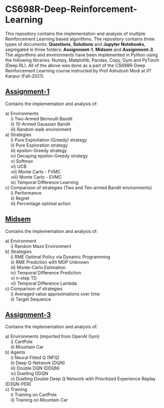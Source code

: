 # CS698R-Deep-Reinforcement-Learning

This repository contains the implementation and analysis of multiple Reinforcement Learning based algorithms. The repository contains three types of documents: **Questions**, **Solutions** and **Jupyter Notebooks**, segregated in three folders: **Assignment-1**, **Midsem** and **Assignment-3**. The algorithms and environments have been implemented in Python using the following libraries: Numpy, Matplotlib, Pandas, Copy, Gym and PyTorch (Deep RL). All of the above was done as a part of the CS698R-Deep Reinforcement Learning course instructed by Prof Ashutosh Modi at IIT Kanpur (Fall-2021). 

## [Assignment-1](/Assignment-1)

Contains the implementation and analysis of:  
  
a) Environments  
&emsp;	i) Two-Armed Bernoulli Bandit  
&emsp;	ii) 10-Armed Gaussian Bandit  
&emsp;	iii) Random walk environment  
a) Strategies  
&emsp;	i) Pure Exploitation (Greedy) strategy  
&emsp;	ii) Pure Exploration strategy  
&emsp;	iii) epsilon-Greedy strategy  
&emsp;	iv) Decaying epsilon-Greedy strategy  
&emsp;	v) Softmax  
&emsp;	vi) UCB  
&emsp;	vii) Monte Carlo - FVMC  
&emsp;	viii) Monte Carlo - EVMC  
&emsp;	ix) Temporal Difference Learning  
c) Comparison of strategies (Two and Ten-armed Bandit environments)  
&emsp;	i) Performance  
&emsp;	ii) Regret  
&emsp;	iii) Percentage optimal action  

## [Midsem](/Midsem)

Contains the implementation and analysis of: 

a) Environment  
&emsp;	i) Random Maze Environment  
b) Strategies  
&emsp;	i) RME Optimal Policy via Dynamic Programming  
&emsp;	ii) RME Prediction with MDP Unknown  
&emsp;	iii) Monte-Carlo Estimation  
&emsp;	iv) Temporal Difference Prediction  
&emsp;	v) n-step TD  
&emsp;	vi) Temporal Difference Lambda  
c) Comparison of strategies  
&emsp;	i) Averaged value approximations over time  
&emsp;	ii) Target Sequence  

## [Assignment-3](/Assignment-3)

Contains the implementation and analysis of:  

a) Environments (imported from OpenAI Gym)  
&emsp;	i) CartPole  
&emsp;	ii) Mountain Car  
b) Agents  
&emsp;	i) Neural Fitted Q (NFQ)  
&emsp;	ii) Deep Q-Network (DQN)  
&emsp;	iii) Double DQN (DDQN)  
&emsp;	iv) Duelling DDQN  
&emsp;	v) Duelling Double Deep Q Network with Prioritized Experience Replay (D3QN-PER)  
c) Training   
&emsp;	i) Training on CartPole  
&emsp;	ii) Training on Mountain Car  









